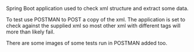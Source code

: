 
Spring Boot application used to check xml structure and extract some data.

To test use POSTMAN to POST a copy of the xml. The application is set to check against the supplied xml so most other xml with different tags will more than likely fail. 

There are some images of some tests run in POSTMAN added too.
